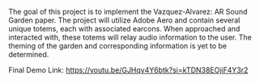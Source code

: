 The goal of this project is to implement the Vazquez-Alvarez: AR Sound Garden paper.
The project will utilize Adobe Aero and contain several unique totems, each with associated earcons.
When approached and interacted with, these totems will relay audio information to the user.
The theming of the garden and corresponding information is yet to be determined.


Final Demo Link: https://youtu.be/GJHqv4Y6btk?si=kTDN38EOjiF4Y3r2
